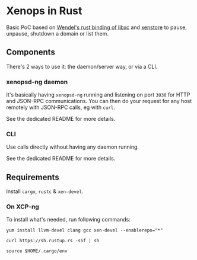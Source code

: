 # Xenops in Rust

Basic PoC based on [Wendel's rust binding of libxc](https://github.com/Wenzel/xenctrl-sys) and [xenstore](https://github.com/Wenzel/xenstore-sys) to pause, unpause, shutdown a domain or list them.

## Components

There's 2 ways to use it: the daemon/server way, or via a CLI.

### xenopsd-ng daemon

It's basically having `xenopsd-ng` running and listening on port `3030` for HTTP and JSON-RPC communications. You can then do your request for any host remotely with JSON-RPC calls, eg with `curl`.

See the dedicated README for more details.

### CLI

Use calls directly without having any daemon running.

See the dedicated README for more details.

## Requirements

Install `cargo`, `rustc` & `xen-devel`.

### On XCP-ng

To install what's needed, run following commands:
```
yum install llvm-devel clang gcc xen-devel --enablerepo="*"

curl https://sh.rustup.rs -sSf | sh

source $HOME/.cargo/env
```
